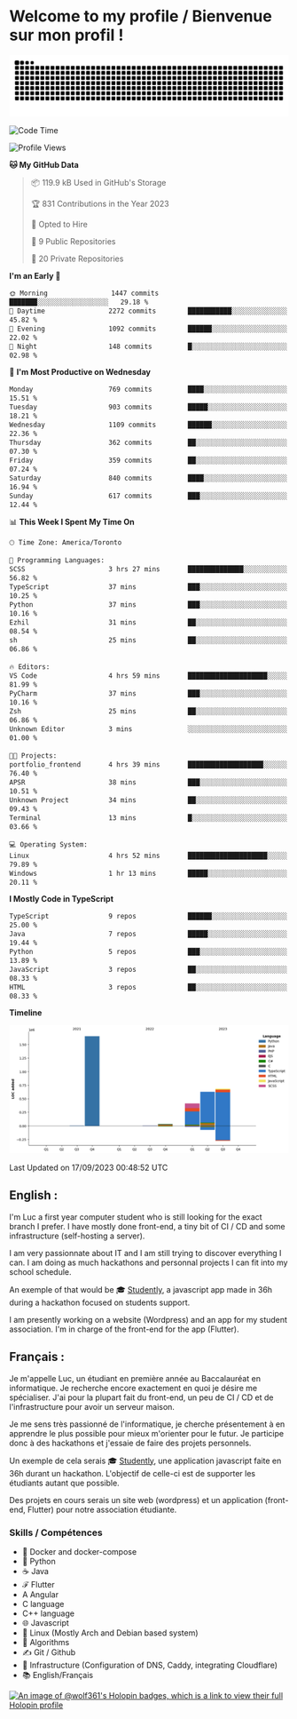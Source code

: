 # Welcome to my profile / Bienvenue sur mon profil !

![snake gif](https://github.com/wolf-361/wolf-361/blob/output/github-contribution-grid-snake.svg)

<!--START_SECTION:waka-->
![Code Time](http://img.shields.io/badge/Code%20Time-336%20hrs-blue)

![Profile Views](http://img.shields.io/badge/Profile%20Views-0-blue)

**🐱 My GitHub Data** 

> 📦 119.9 kB Used in GitHub's Storage 
 > 
> 🏆 831 Contributions in the Year 2023
 > 
> 💼 Opted to Hire
 > 
> 📜 9 Public Repositories 
 > 
> 🔑 20 Private Repositories 
 > 
**I'm an Early 🐤** 

```text
🌞 Morning                1447 commits        ███████░░░░░░░░░░░░░░░░░░   29.18 % 
🌆 Daytime                2272 commits        ███████████░░░░░░░░░░░░░░   45.82 % 
🌃 Evening                1092 commits        ██████░░░░░░░░░░░░░░░░░░░   22.02 % 
🌙 Night                  148 commits         █░░░░░░░░░░░░░░░░░░░░░░░░   02.98 % 
```
📅 **I'm Most Productive on Wednesday** 

```text
Monday                   769 commits         ████░░░░░░░░░░░░░░░░░░░░░   15.51 % 
Tuesday                  903 commits         █████░░░░░░░░░░░░░░░░░░░░   18.21 % 
Wednesday                1109 commits        ██████░░░░░░░░░░░░░░░░░░░   22.36 % 
Thursday                 362 commits         ██░░░░░░░░░░░░░░░░░░░░░░░   07.30 % 
Friday                   359 commits         ██░░░░░░░░░░░░░░░░░░░░░░░   07.24 % 
Saturday                 840 commits         ████░░░░░░░░░░░░░░░░░░░░░   16.94 % 
Sunday                   617 commits         ███░░░░░░░░░░░░░░░░░░░░░░   12.44 % 
```


📊 **This Week I Spent My Time On** 

```text
🕑︎ Time Zone: America/Toronto

💬 Programming Languages: 
SCSS                     3 hrs 27 mins       ██████████████░░░░░░░░░░░   56.82 % 
TypeScript               37 mins             ███░░░░░░░░░░░░░░░░░░░░░░   10.25 % 
Python                   37 mins             ███░░░░░░░░░░░░░░░░░░░░░░   10.16 % 
Ezhil                    31 mins             ██░░░░░░░░░░░░░░░░░░░░░░░   08.54 % 
sh                       25 mins             ██░░░░░░░░░░░░░░░░░░░░░░░   06.86 % 

🔥 Editors: 
VS Code                  4 hrs 59 mins       ████████████████████░░░░░   81.99 % 
PyCharm                  37 mins             ███░░░░░░░░░░░░░░░░░░░░░░   10.16 % 
Zsh                      25 mins             ██░░░░░░░░░░░░░░░░░░░░░░░   06.86 % 
Unknown Editor           3 mins              ░░░░░░░░░░░░░░░░░░░░░░░░░   01.00 % 

🐱‍💻 Projects: 
portfolio_frontend       4 hrs 39 mins       ███████████████████░░░░░░   76.40 % 
APSR                     38 mins             ███░░░░░░░░░░░░░░░░░░░░░░   10.51 % 
Unknown Project          34 mins             ██░░░░░░░░░░░░░░░░░░░░░░░   09.43 % 
Terminal                 13 mins             █░░░░░░░░░░░░░░░░░░░░░░░░   03.66 % 

💻 Operating System: 
Linux                    4 hrs 52 mins       ████████████████████░░░░░   79.89 % 
Windows                  1 hr 13 mins        █████░░░░░░░░░░░░░░░░░░░░   20.11 % 
```

**I Mostly Code in TypeScript** 

```text
TypeScript               9 repos             ██████░░░░░░░░░░░░░░░░░░░   25.00 % 
Java                     7 repos             █████░░░░░░░░░░░░░░░░░░░░   19.44 % 
Python                   5 repos             ███░░░░░░░░░░░░░░░░░░░░░░   13.89 % 
JavaScript               3 repos             ██░░░░░░░░░░░░░░░░░░░░░░░   08.33 % 
HTML                     3 repos             ██░░░░░░░░░░░░░░░░░░░░░░░   08.33 % 
```



**Timeline**

![Lines of Code chart](https://raw.githubusercontent.com/wolf-361/wolf-361/main/assets/bar_graph.png)


 Last Updated on 17/09/2023 00:48:52 UTC
<!--END_SECTION:waka-->

## English : 

I'm Luc a first year computer student who is still looking for the exact branch I prefer. I have mostly done front-end, a tiny bit of CI / CD and some infrastructure (self-hosting a server).

I am very passionnate about IT and I am still trying to discover everything I can. I am doing as much hackathons and personnal projects I can fit into my school schedule.

An exemple of that would be 🎓 [Studently](https://github.com/wolf-361/Studently-CodeJam12), a javascript app made in 36h during a hackathon focused on students support.

I am presently working on a website (Wordpress) and an app for my student association. I'm in charge of the front-end for the app (Flutter).

## Français :

Je m'appelle Luc, un étudiant en première année au Baccalauréat en informatique. Je recherche encore exactement en quoi je désire me spécialiser. J'ai pour la plupart fait du front-end, un peu de CI / CD et de l'infrastructure pour avoir un serveur maison.

Je me sens très passionné de l'informatique, je cherche présentement à en apprendre le plus possible pour mieux m'orienter pour le futur. Je participe donc à des hackathons et j'essaie de faire des projets personnels.

Un exemple de cela serais 🎓 [Studently](https://github.com/wolf-361/Studently-CodeJam12), une application javascript faite en 36h durant un hackathon. L'objectif de celle-ci est de supporter les étudiants autant que possible.

Des projets en cours serais un site web (wordpress) et un application (front-end, Flutter) pour notre association étudiante.

###  Skills / Compétences

* 🐋 Docker and docker-compose
* 🐍 Python
* ☕ Java
* ℱ Flutter
* A Angular
* C language
* C++ language
* 🌐 Javascript
* 🐧 Linux (Mostly Arch and Debian based system)
* 🧩 Algorithms
* ✍️ Git / Github
* 📜 Infrastructure (Configuration of DNS, Caddy, integrating Cloudflare)
* 📚 English/Français

[![An image of @wolf361's Holopin badges, which is a link to view their full Holopin profile](https://holopin.me/wolf361)](https://holopin.io/@wolf361)


